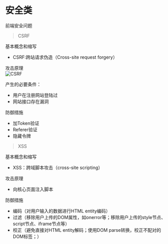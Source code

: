 安全类
===
前端安全问题
>CSRF

基本概念和缩写
* CSRF:跨站请求伪造（Cross-site request forgery）

攻击原理<br>
![CSRF](https://github.com/XinLi96/VueTest/blob/master/img/CSRF.png)

产生的必要条件：
* 用户在注册网站登陆过
* 网站接口存在漏洞

防御措施
* 加Token验证
* Referer验证
* 隐藏令牌

>XSS 

基本概念和缩写
* XSS：跨域脚本攻击（cross-site scripting）

攻击原理
* 向核心页面注入脚本

防御措施
* 编码（对用户输入的数据进行HTML entity编码）
* 过滤（移除用户上传的DOM属性，如onerror等；移除用户上传的style节点、script节点、iframe节点等）
* 校正（避免直接对HTML entity解码；使用DOM parse转换，校正不配对的DOM标签；）